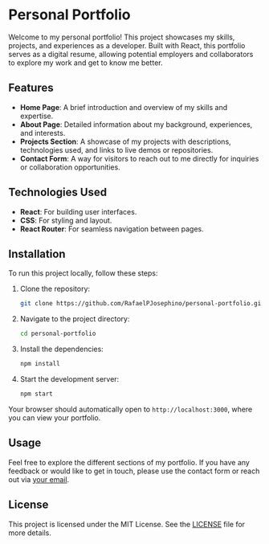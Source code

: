 # Personal Portfolio

Welcome to my personal portfolio! This project showcases my skills, projects, and experiences as a developer. Built with React, this portfolio serves as a digital resume, allowing potential employers and collaborators to explore my work and get to know me better.

## Features

- **Home Page**: A brief introduction and overview of my skills and expertise.
- **About Page**: Detailed information about my background, experiences, and interests.
- **Projects Section**: A showcase of my projects with descriptions, technologies used, and links to live demos or repositories.
- **Contact Form**: A way for visitors to reach out to me directly for inquiries or collaboration opportunities.

## Technologies Used

- **React**: For building user interfaces.
- **CSS**: For styling and layout.
- **React Router**: For seamless navigation between pages.

## Installation

To run this project locally, follow these steps:

1. Clone the repository:
   ```bash
   git clone https://github.com/RafaelPJosephino/personal-portfolio.git
   ```

2. Navigate to the project directory:
   ```bash
   cd personal-portfolio
   ```

3. Install the dependencies:
   ```bash
   npm install
   ```

4. Start the development server:
   ```bash
   npm start
   ```

Your browser should automatically open to `http://localhost:3000`, where you can view your portfolio.

## Usage

Feel free to explore the different sections of my portfolio. If you have any feedback or would like to get in touch, please use the contact form or reach out via [your email](mailto:your-email@example.com).

## License

This project is licensed under the MIT License. See the [LICENSE](LICENSE) file for more details.
